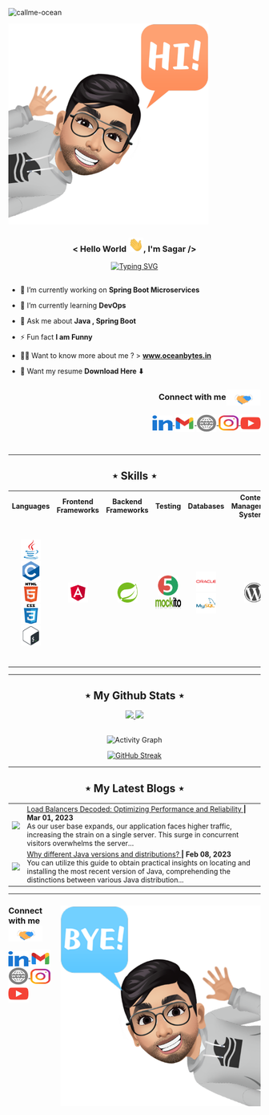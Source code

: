 <p align="left"> 
  <img src="https://komarev.com/ghpvc/?username=callme-ocean&label=Profile%20views&color=fd6744&style=flat" alt="callme-ocean" />
</p>

<!-- [![MasterHead](https://1.bp.blogspot.com/-7A4WynwLsMw/XbBpCXG8fHI/AAAAAAAAMt4/uOa1bpLskYgrwGbllhSu2SDj_Mig8SXJQCLcBGAsYHQ/s1600/2000_600px.gif)](https://rishavchanda.io) -->
<!-- <img src="https://github.com/TheDudeThatCode/TheDudeThatCode/blob/master/Assets/Designer.gif"> -->

<!-- <p align="center"> 
  <img  src="https://user-images.githubusercontent.com/76244600/130684889-4425a8ef-53ba-48f3-9433-871976fba0e9.gif">
</p>

<h3 align="center" style="text-decoration:none"> < Hello World <img  src="https://raw.githubusercontent.com/ABSphreak/ABSphreak/master/gifs/Hi.gif" width="30px">, I'm Sagar /> </h3>

<div align="center">

  [![Typing SVG](https://readme-typing-svg.demolab.com?font=Fira+Code&pause=1000&color=FD6744&center=true&vCenter=true&width=435&lines=Java+Developer;Backend+Developer;Fullstack+Developer)](https://git.io/typing-svg)

</div> -->

<!-- --- -->

<div>
  <img src="myStickers/hi.png" height="400px" />

  <h3 align="center" style="text-decoration:none"> < Hello World <img  src="https://raw.githubusercontent.com/ABSphreak/ABSphreak/master/gifs/Hi.gif" width="30px">, I'm Sagar /> </h3>

  <div align="center">

[![Typing SVG](https://readme-typing-svg.demolab.com?font=Fira+Code&pause=1000&color=FD6744&center=true&vCenter=true&width=435&lines=Java+Developer;Backend+Developer;Fullstack+Developer)](https://git.io/typing-svg)

  </div>
</div>


<!-- Old About Me -->
<!-- <div align="left">

  ```csharp
    About Me
    ------------------------------------------
    * 🔭 I’m currently working on > Spring Boot Microservices

    * 🌱 I’m currently learning > DevOps

    * 💬 Ask me about > Java , Spring Boot

    * 📫 How to reach me > sagarsingh0802@gmail.com

    * ⚡ Fun fact > I am Funny
  ```

</div> -->


<div>  
  <h2></h2>

- 🔭 I’m currently working on **Spring Boot Microservices**

- 🌱 I’m currently learning **DevOps**

- 💬 Ask me about **Java , Spring Boot**

- ⚡ Fun fact **I am Funny**

- 🕵️‍♂️ Want to know more about me ? > **www.oceanbytes.in**

- 📄 Want my resume **Download Here ⬇**

[//]: # (  - 📄 Want my resume **Download Here [⬇]&#40;resume/Sagar_Resume.pdf&#41;**)

<h2></h2>
</div>


<!-- ═════════════════ ⋆★⋆ ═════════════════ -->


<h3 align="right">Connect with
me<img align="center" src="gif/handshake.gif" height="32px"></h3>


<p align="right">
<!--   <a href="https://twitter.com/" target="blank"><img align="center" src="https://raw.githubusercontent.com/rahuldkjain/github-profile-readme-generator/master/src/images/icons/Social/twitter.svg" alt="rishavchanda" height="30" width="40" />
  </a> -->
  <a href="https://www.linkedin.com/in/sagarbhadouria" target="blank"><img align="center" src="icons/social/linked-in-alt.svg" alt="sagarbhadouria" height="30" width="40" />
  </a>
  <a href="mailto:sagarsingh0802@gmail.com" target="blank"><img align="center" src="icons/social/gmail.svg" alt="jersey10" height="35" width="40" />
  </a>
  <a href="https://www.oceanbytes.in/" target="blank"><img align="center" src="icons/social/WWW-logo.svg" alt="jersey10" height="35" width="40" />
  </a>
  <a href="https://instagram.com/sagar_jersey10" target="blank"><img align="center" src="icons/social/instagram.svg" alt="sagar_jersey10" height="30" width="40" />
  </a>
  <a href="https://www.youtube.com/c/jersey10" target="blank"><img align="center" src="icons/social/youtube.svg" alt="jersey10" height="35" width="40" />
  </a>
</p>

</br>


<!--Old Skill Section -->
<!-- <h3 align="center"> ⋆ Languages ⋆ </h3>
<p align="center">
  <a href="https://www.java.com/" target="_blank" rel="noreferrer"> <img src="icons/language/java-original.svg" alt="java" width="40" height="40"/>
  </a>
  <a href="https://www.cprogramming.com/" target="_blank" rel="noreferrer"> <img src="icons/language/c-original.svg" alt="c" width="40" height="40"/>
  </a>
  <a href="https://www.w3.org/html/" target="_blank" rel="noreferrer"> <img src="icons/language/html5-original-wordmark.svg" alt="html5" width="40" height="40"/>
  </a>
  <a href="https://www.w3schools.com/css/" target="_blank" rel="noreferrer"> <img src="icons/language/css3-original-wordmark.svg" alt="css3" width="40" height="40"/>
  </a>
  <a href="#" target="_blank" rel="noreferrer"> <img src="icons/language/bash-original.svg" alt="bash" width="40" height="40"/>
  </a>
</p>

<h3 align="center"> ⋆ Frontend Frameworks ⋆ </h3>
<p align="center">
  <a href="https://angular.io" target="_blank" rel="noreferrer"> <img src="https://angular.io/assets/images/logos/angular/angular.svg" alt="angular" width="40" height="40"/>
  </a>
</p>

<h3 align="center"> ⋆ Backend Frameworks ⋆ </h3>
<p align="center">
  <a href="https://spring.io/" target="_blank" rel="noreferrer"> <img src="https://raw.githubusercontent.com/devicons/devicon/master/icons/spring/spring-original.svg" alt="springboot" width="40" height="40"/>
  </a>
</p>

<h3 align="center"> ⋆ Databases ⋆ </h3>
<p align="center">
  <a href="https://www.oracle.com/" target="_blank" rel="noreferrer"> <img src="https://raw.githubusercontent.com/devicons/devicon/master/icons/oracle/oracle-original.svg" alt="oracle" width="40" height="40"/>
  </a>
  <a href="https://www.mysql.com/" target="_blank" rel="noreferrer"> <img src="https://raw.githubusercontent.com/devicons/devicon/master/icons/mysql/mysql-original-wordmark.svg" alt="mysql" width="40" height="40"/>
  </a>
</p>

<h3 align="center"> ⋆ Dev Tools ⋆ </h3>
<p align="center">
  <a href="https://git-scm.com/" target="_blank" rel="noreferrer"> <img src="https://www.vectorlogo.zone/logos/git-scm/git-scm-icon.svg" alt="git" width="40" height="40"/>
  </a>
  <a href="https://www.ansible.com/" target="_blank" rel="noreferrer"> <img src="https://raw.githubusercontent.com/devicons/devicon/master/icons/gitlab/gitlab-original.svg" alt="gitlab" width="40" height="40"/>
  </a>
  <a href="https://www.docker.com/" target="_blank" rel="noreferrer"> <img src="https://raw.githubusercontent.com/devicons/devicon/master/icons/docker/docker-original-wordmark.svg" alt="docker" width="40" height="40"/>
  </a>
  <a href="https://postman.com" target="_blank" rel="noreferrer"> <img src="https://www.vectorlogo.zone/logos/getpostman/getpostman-icon.svg" alt="postman" width="40" height="40"/>
  </a>
  <a href="https://www.ansible.com/" target="_blank" rel="noreferrer"> <img src="https://raw.githubusercontent.com/devicons/devicon/master/icons/ansible/ansible-original.svg" alt="ansible" width="40" height="40"/>
  </a>
</p>
</br> -->

---

<!-- New Skills Section -->
<h2 align="center"> ⋆ Skills ⋆ </h2>

<table align="center">
    <tr>
      <th align="center">Languages</th>
      <th align="center">Frontend Frameworks</th>
      <th align="center">Backend Frameworks</th>
      <th align="center">Testing</th>
      <th align="center">Databases</th>
      <th align="center">Content Management Systems</th>
      <th align="center">Dev Tools</th>
    </tr>
    <tr>
      <td>
        <p align="center">
          <a href="https://www.java.com/" target="_blank" rel="noreferrer"> <img src="icons/language/java-original.svg" alt="java" width="40" height="40"/>
          </a>
          <a href="https://www.cprogramming.com/" target="_blank" rel="noreferrer"> <img src="icons/language/c-original.svg" alt="c" width="40" height="40"/>
          </a>
          <a href="https://www.w3.org/html/" target="_blank" rel="noreferrer"> <img src="icons/language/html5-original-wordmark.svg" alt="html5" width="40" height="40"/>
          </a>
          <a href="https://www.w3schools.com/css/" target="_blank" rel="noreferrer"> <img src="icons/language/css3-original-wordmark.svg" alt="css3" width="40" height="40"/>
          </a>
          <a href="#" target="_blank" rel="noreferrer"> <img src="icons/language/bash-original.svg" alt="bash" width="40" height="40"/>
          </a>
        </p>
      </td>
      <td>
        <p align="center">
          <a href="https://angular.io" target="_blank" rel="noreferrer"> <img src="icons/framework/angular.svg" alt="angular" width="40" height="40"/>
          </a>
        </p>
      </td>
      <td>
        <p align="center"> 
          <a href="https://spring.io/" target="_blank" rel="noreferrer"> <img src="icons/framework/spring-original.svg" alt="springboot" width="40" height="40"/> 
          </a>
        </p>
      </td>
      <td>
        <p align="center"> 
          <a href="https://junit.org/junit5/" target="_blank" rel="noreferrer"> <img src="icons/framework/junit5.png" alt="junit5" width="40" height="40"/> 
          </a>
          <a href="https://site.mockito.org/" target="_blank" rel="noreferrer"> <img src="icons/framework/Mockito_Logo.png" alt="mockito" width="60" height="25"/> 
          </a>
        </p>
      </td>
      <td>
        <p align="center"> 
          <a href="https://www.oracle.com/in/database" target="_blank" rel="noreferrer"> <img src="icons/database/oracle-original.svg" alt="oracle" width="40" height="40"/>
          </a>
          <a href="https://www.mysql.com/" target="_blank" rel="noreferrer"> <img src="icons/database/mysql-original-wordmark.svg" alt="mysql" width="40" height="40"/>
          </a>
        </p>
      </td>
      <td>
        <p align="center"> 
          <a href="https://wordpress.org/" target="_blank" rel="noreferrer"> <img src="icons/cms/wordpress-plain.svg" alt="git" width="40" height="40"/> 
          </a>
        </p>
      </td>
      <td>
        <p align="center"> 
          <a href="https://git-scm.com/" target="_blank" rel="noreferrer"> <img src="icons/dev-tool/git-scm-icon.svg" alt="git" width="40" height="40"/> 
          </a>
          <a href="https://about.gitlab.com/" target="_blank" rel="noreferrer"> <img src="icons/dev-tool/gitlab-original.svg" alt="gitlab" width="40" height="40"/>
          </a>
          <a href="https://www.docker.com/" target="_blank" rel="noreferrer"> <img src="icons/dev-tool/docker-original-wordmark.svg" alt="docker" width="40" height="40"/>
          </a>
          <a href="https://www.jetbrains.com/idea/" target="_blank" rel="noreferrer"> <img src="icons/dev-tool/intellij-idea.png" alt="ansible" width="40" height="40"/>
          </a>
          <a href="https://postman.com" target="_blank" rel="noreferrer"> <img src="icons/dev-tool/getpostman-icon.svg" alt="postman" width="40" height="40"/>
          </a>
          <a href="https://www.ansible.com/" target="_blank" rel="noreferrer"> <img src="icons/dev-tool/ansible-original.svg" alt="ansible" width="40" height="40"/>
          </a>
        </p>
      </td>
    </tr>
</table>

---

<!-- Githun Stats Section -->
<h2 align="center"> ⋆ My Github Stats ⋆ </h2>

<div align="center">
  <a href="https://github.com/callme-ocean">
  <img height="165em" src="https://github-readme-stats.vercel.app/api?username=callme-ocean&theme=dark&show_icons=true&title_color=fd6744&text_color=ffffff&icon_color=fd6744" />
  <img height="165em" src="https://github-readme-stats.vercel.app/api/top-langs/?username=callme-ocean&theme=dark&layout=compact&title_color=fd6744&text_color=ffffff&icon_color=fd6744" />
  </a>
</div>

</br>

<div align="center">

![Activity Graph](https://github-readme-activity-graph.vercel.app/graph?username=callme-ocean&bg_color=131314&color=fd6744&line=ffffff&point=fd6744)

</div>

<div align="center">

[![GitHub Streak](https://streak-stats.demolab.com?user=callme-ocean&theme=dark&ring=FD6744&currStreakLabel=FD6744&dates=FFFFFF&sideLabels=FD6744&sideNums=FFFFFF&fire=FD6744)](https://git.io/streak-stats)

</div>

---

<!-- Blog-Section:START -->
<h2 align="center"> ⋆ My Latest Blogs ⋆ </h2>
<div align="center">
  <table align="center">
    <tr>
      <td>
        <a href="https://www.oceanbytes.in/load-balancers-decoded-optimizing-performance-and-reliability/"><img width="140px" src="https://www.oceanbytes.in/storage/2023/08/load-balancer.webp">
        </a>
      </td>
      <td>
        <a href="https://www.oceanbytes.in/load-balancers-decoded-optimizing-performance-and-reliability/">Load Balancers Decoded: Optimizing Performance and Reliability
        </a> <strong>| Mar 01, 2023</strong>
        <br> 
        As our user base expands, our application faces higher traffic, increasing the strain on a single server. This surge in concurrent visitors overwhelms the server...
      </td>
    </tr>
    <tr>
      <td>
        <a href="https://www.oceanbytes.in/why-different-java-versions-and-distributions/"><img width="140px" src="https://www.oceanbytes.in/storage/2023/02/why.png">
        </a>
      </td>
      <td>
        <a href="https://www.oceanbytes.in/why-different-java-versions-and-distributions">Why different Java versions and distributions?
        </a> <strong>| Feb 08, 2023</strong>
        <br> 
        You can utilize this guide to obtain practical insights on locating and installing the most recent version of Java, comprehending the distinctions between various Java distribution... 
      </td>
    </tr>
  </table>

[//]: # (  <table align="center">)

[//]: # (    <tr>)

[//]: # (      <td>)

[//]: # (        <a href="https://www.oceanbytes.in/why-different-java-versions-and-distributions/"><img width="140px" src="https://www.oceanbytes.in/storage/2023/02/why.png">)

[//]: # (        </a>)

[//]: # (      </td>)

[//]: # (      <td>)

[//]: # (        <a href="https://www.oceanbytes.in/why-different-java-versions-and-distributions">Why different Java versions and distributions?)

[//]: # (        </a> <strong>| Feb 08, 2023</strong>)

[//]: # (        <br> )

[//]: # (        You can utilize this guide to obtain practical insights on locating and installing the most recent version of Java, comprehending the distinctions between various Java distribution... )

[//]: # (      </td>)

[//]: # (    </tr>)

[//]: # (  </table>)
</div>
<!-- Blog-Section:END -->

---

<div>
  <img align="right" src="myStickers/bye.png" height="400px" />
  <h3 align="left">Connect with
    me<img align="center" src="gif/handshake.gif" height="32px">
  </h3>
  <p align="left">
    <!--   <a href="https://twitter.com/" target="blank"><img align="center" src="icons/social/twitter.svg" alt="sagar" height="30" width="40" />
      </a> -->
    <a href="https://www.linkedin.com/in/sagarbhadouria" target="blank"><img align="center" src="icons/social/linked-in-alt.svg" alt="sagarbhadouria" height="30" width="40" />
    </a>
    <a href="mailto:sagarsingh0802@gmail.com" target="blank"><img align="center" src="icons/social/gmail.svg" alt="jersey10" height="35" width="40" />
    </a>
    <a href="https://www.oceanbytes.in/" target="blank"><img align="center" src="icons/social/WWW-logo.svg" alt="jersey10" height="35" width="40" />
    </a>
    <a href="https://instagram.com/sagar_jersey10" target="blank"><img align="center" src="icons/social/instagram.svg" alt="sagar_jersey10" height="30" width="40" />
    </a>
    <a href="https://www.youtube.com/c/jersey10" target="blank"><img align="center" src="icons/social/youtube.svg" alt="jersey10" height="35" width="40" />
    </a>
  </p>
</div>


<!-- Projects Section -->

[//]: # (---)

[//]: # (<h3 align="center"> Highlighted projects</h3>)

[//]: # ()

[//]: # (---)

[//]: # ()

[//]: # ()

[//]: # (|      |          |)

[//]: # (| ------------- |:-------------:|)

[//]: # (| <a href="url"><img src="https://github.com/HoldUpFjord/ConservationHub/blob/244471bf1f39f0bb0d2eb571da0e1dc121fee7ff/conservationHubFlow.gif" align="left" height="250" width="400" ></a> | <a href="url"><img src="https://github.com/HoldUpFjord/spotApiProject/blob/main/demoGif/spotifyApi.gif" align="left" height="250" width="400" ></a>)

[//]: # ( |<h6 align="center">HTML5, TailWind CSS, Javascript, Node.js, Express, MondoDB</h6> <p align="center"> A fullstack app that aids Conservation Organizations with tracking and maintaing workflows of field techs </p> | <h6> HTML5, Boostrap, Fetch API, Asynchrous Javascript, CRUD</h6> <p>Taking Spotify's api allowing users to sort by Genre, popular playlists by tracks within that playlist.)

[//]: # (| <a href="url"><img src="https://github.com/HoldUpFjord/rnrHomeServices/blob/90fa71a82e98cf4f9a69b4afc757cf1aa0ecff61/assets/demoGif/ezgif.com-gif-maker&#40;1&#41;.gif" aling="center" height="250" width="400" ></a>     | ![site gif]&#40;https://github.com/HoldUpFjord/barberShop/blob/master/assets/demoGif/ezgif.com-gif-maker.gif&#41;    |)

[//]: # (  | <h6 align="center">HTML5, CSS3, Javascript</h6> <p align="center">A statically hosted website for a local handyman. Very simple contact link and a carousel to showcase style of work done. |        <h6 align="center">HTML5, CSS3, Javascript</h6> <p align="center"> Showcases a stylish barber site layout. </p>  |)
